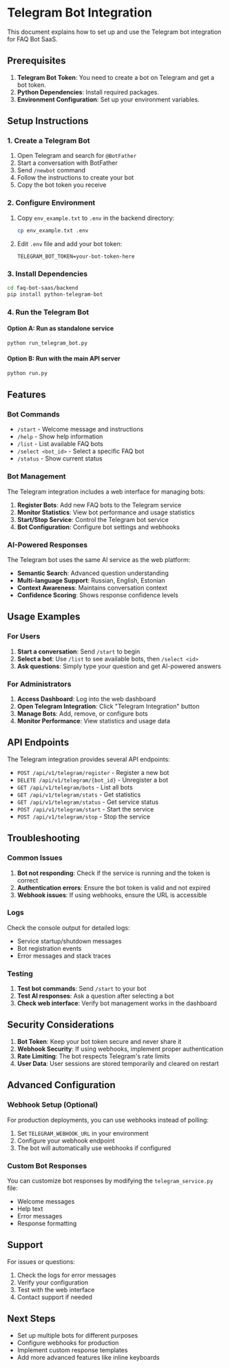 # Telegram Bot Integration

This document explains how to set up and use the Telegram bot integration for FAQ Bot SaaS.

## Prerequisites

1. **Telegram Bot Token**: You need to create a bot on Telegram and get a bot token.
2. **Python Dependencies**: Install required packages.
3. **Environment Configuration**: Set up your environment variables.

## Setup Instructions

### 1. Create a Telegram Bot

1. Open Telegram and search for `@BotFather`
2. Start a conversation with BotFather
3. Send `/newbot` command
4. Follow the instructions to create your bot
5. Copy the bot token you receive

### 2. Configure Environment

1. Copy `env_example.txt` to `.env` in the backend directory:
   ```bash
   cp env_example.txt .env
   ```

2. Edit `.env` file and add your bot token:
   ```
   TELEGRAM_BOT_TOKEN=your-bot-token-here
   ```

### 3. Install Dependencies

```bash
cd faq-bot-saas/backend
pip install python-telegram-bot
```

### 4. Run the Telegram Bot

#### Option A: Run as standalone service
```bash
python run_telegram_bot.py
```

#### Option B: Run with the main API server
```bash
python run.py
```

## Features

### Bot Commands

- `/start` - Welcome message and instructions
- `/help` - Show help information
- `/list` - List available FAQ bots
- `/select <bot_id>` - Select a specific FAQ bot
- `/status` - Show current status

### Bot Management

The Telegram integration includes a web interface for managing bots:

1. **Register Bots**: Add new FAQ bots to the Telegram service
2. **Monitor Statistics**: View bot performance and usage statistics
3. **Start/Stop Service**: Control the Telegram bot service
4. **Bot Configuration**: Configure bot settings and webhooks

### AI-Powered Responses

The Telegram bot uses the same AI service as the web platform:

- **Semantic Search**: Advanced question understanding
- **Multi-language Support**: Russian, English, Estonian
- **Context Awareness**: Maintains conversation context
- **Confidence Scoring**: Shows response confidence levels

## Usage Examples

### For Users

1. **Start a conversation**: Send `/start` to begin
2. **Select a bot**: Use `/list` to see available bots, then `/select <id>`
3. **Ask questions**: Simply type your question and get AI-powered answers

### For Administrators

1. **Access Dashboard**: Log into the web dashboard
2. **Open Telegram Integration**: Click "Telegram Integration" button
3. **Manage Bots**: Add, remove, or configure bots
4. **Monitor Performance**: View statistics and usage data

## API Endpoints

The Telegram integration provides several API endpoints:

- `POST /api/v1/telegram/register` - Register a new bot
- `DELETE /api/v1/telegram/{bot_id}` - Unregister a bot
- `GET /api/v1/telegram/bots` - List all bots
- `GET /api/v1/telegram/stats` - Get statistics
- `GET /api/v1/telegram/status` - Get service status
- `POST /api/v1/telegram/start` - Start the service
- `POST /api/v1/telegram/stop` - Stop the service

## Troubleshooting

### Common Issues

1. **Bot not responding**: Check if the service is running and the token is correct
2. **Authentication errors**: Ensure the bot token is valid and not expired
3. **Webhook issues**: If using webhooks, ensure the URL is accessible

### Logs

Check the console output for detailed logs:
- Service startup/shutdown messages
- Bot registration events
- Error messages and stack traces

### Testing

1. **Test bot commands**: Send `/start` to your bot
2. **Test AI responses**: Ask a question after selecting a bot
3. **Check web interface**: Verify bot management works in the dashboard

## Security Considerations

1. **Bot Token**: Keep your bot token secure and never share it
2. **Webhook Security**: If using webhooks, implement proper authentication
3. **Rate Limiting**: The bot respects Telegram's rate limits
4. **User Data**: User sessions are stored temporarily and cleared on restart

## Advanced Configuration

### Webhook Setup (Optional)

For production deployments, you can use webhooks instead of polling:

1. Set `TELEGRAM_WEBHOOK_URL` in your environment
2. Configure your webhook endpoint
3. The bot will automatically use webhooks if configured

### Custom Bot Responses

You can customize bot responses by modifying the `telegram_service.py` file:

- Welcome messages
- Help text
- Error messages
- Response formatting

## Support

For issues or questions:

1. Check the logs for error messages
2. Verify your configuration
3. Test with the web interface
4. Contact support if needed

## Next Steps

- Set up multiple bots for different purposes
- Configure webhooks for production
- Implement custom response templates
- Add more advanced features like inline keyboards
